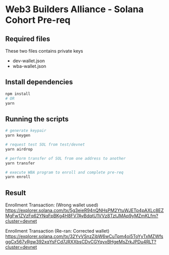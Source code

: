 # Web3 Builders Alliance - Solana Cohort Pre-req

## Required files
These two files contains private keys

- dev-wallet.json
- wba-wallet.json

## Install dependencies
```sh
npm install
# OR
yarn
```

## Running the scripts
```sh
# generate keypair
yarn keygen

# request test SOL from test/devnet
yarn airdrop

# perform transfer of SOL from one address to another
yarn transfer

# execute WBA program to enroll and complete pre-req
yarn enroll
```

## Result
Enrollment Transaction: (Wrong wallet used)
https://explorer.solana.com/tx/5g3eieR94nQNHsPM2YtuWJETp4pAXLc8EZMgFw1ZVzFq62YNqFpBKg4H8FV7AyBdqtU1VVz8TztJMAp9yMZmKLfm?cluster=devnet

Enrollment Transaction (Re-ran: Corrected wallet)
https://explorer.solana.com/tx/32YvVSnzZibW6wCuTpm4oi5ToYyTxMZWfsggCx567vRgw392xqYsFCd7JRXXbsCDvCGYqyxBHgeMsZrkJPDu4RLT?cluster=devnet